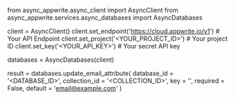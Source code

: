 from async_appwrite.async_client import AsyncClient
from async_appwrite.services.async_databases import AsyncDatabases


client = AsyncClient()
client.set_endpoint('https://cloud.appwrite.io/v1') # Your API Endpoint
client.set_project('<YOUR_PROJECT_ID>') # Your project ID
client.set_key('<YOUR_API_KEY>') # Your secret API key

databases = AsyncDatabases(client)

result = databases.update_email_attribute(
    database_id = '<DATABASE_ID>',
    collection_id = '<COLLECTION_ID>',
    key = '',
    required = False,
    default = 'email@example.com'
)
